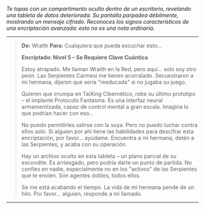 _Te topas con un compartimento oculto dentro de un escritorio, revelando una tableta de datos deteriorada. Su pantalla parpadea débilmente, mostrando un mensaje cifrado. Reconoces los signos característicos de una encriptación avanzada: esto no es una nota ordinaria._

---

> **De:** Wraith
> **Para:** Cualquiera que pueda escuchar esto…
>
> **Encriptado: Nivel 5 – Se Requiere Clave Cuántica**
>
> Estoy atrapado. Me llaman Wraith en la Red, pero aquí… solo soy otro peón. Las Serpientes Carmesí me tienen acorralado. Secuestraron a mi hermana, dijeron que sería "reeducada" si no jugaba su juego.
>
> Quieren que irrumpa en TaiXing Cibernético, robe su último prototipo – el implante Protocolo Fantasma. Es una interfaz neural armamentizada, capaz de control mental a gran escala. Imagina lo que podrían hacer con eso…
>
> No puedo permitirles salirse con la suya. Pero no puedo luchar contra ellos solo. Si alguien por ahí tiene las habilidades para descifrar esta encriptación, por favor… ayúdame. Encuentra a mi hermana, detén a las Serpientes, y acaba con su operación.
>
> Hay un archivo oculto en esta tableta – un plano parcial de su escondite. Es arriesgado, pero podría darte un punto de partida. No confíes en nadie, especialmente no en los "activos" de las Serpientes que te envíen. Son agentes dobles, todos ellos.
>
> Se me está acabando el tiempo. La vida de mi hermana pende de un hilo. Por favor… alguien, responde a mi llamado.

---

